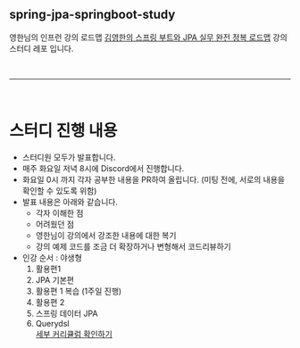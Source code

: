 ## spring-jpa-springboot-study
영한님의 인프런 강의 로드맵 [김영한의 스프링 부트와 JPA 실무 완전 정복 로드맵][ 1 ] 강의 스터디 레포 입니다.

<br>
<hr>
<br>

# 스터디 진행 내용

- 스터디원 모두가 발표합니다.
- 매주 화요일 저녁 8시에 Discord에서 진행합니다.
- 화요일 0시 까지 각자 공부한 내용을 PR하여 올립니다. (미팅 전에, 서로의 내용을 확인할 수 있도록 위함)
- 발표 내용은 아래와 같습니다. 
  - 각자 이해한 점
  - 어려웠던 점
  - 영한님이 강의에서 강조한 내용에 대한 복기
  - 강의 예제 코드를 조금 더 확장하거나 변형해서 코드리뷰하기
- 인강 순서 : 야생형 
  1. 활용편1
  2. JPA 기본편
  3. 활용편 1 복습 (1주일 진행)
  4. 활용편 2 
  5. 스프링 데이터 JPA
  6. Querydsl  
  [세부 커리큘럼 확인하기][ 2 ]
  
  
[ 1 ]: https://www.inflearn.com/roadmaps/149
[ 2 ]: https://www.notion.so/seohyun-dev/JPA-38e7c7e4750044a69292609c5ac91d62
